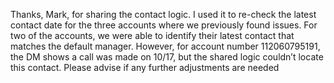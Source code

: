 Thanks, Mark, for sharing the contact logic. I used it to re-check the latest contact date for the three accounts where we previously found issues. For two of the accounts, we were able to identify their latest contact that matches the default manager. However, for account number 112060795191, the DM shows a call was made on 10/17, but the shared logic couldn’t locate this contact. Please advise if any further adjustments are needed
